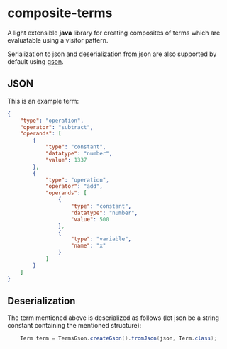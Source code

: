 # composite-terms
A light extensible <b>java</b> library for creating composites of terms which are evaluatable using a visitor pattern.

Serialization to json and deserialization from json are also supported by default using [gson](https://github.com/google/gson).

## JSON
This is an example term:

```json
{
	"type": "operation",
	"operator": "subtract",
	"operands": [
		{
			"type": "constant",
			"datatype": "number",
			"value": 1337
		},
		{
			"type": "operation",
			"operator": "add",
			"operands": [
				{
					"type": "constant",
					"datatype": "number",
					"value": 500
				},
				{
					"type": "variable",
					"name": "x"
				}
			]
		}
	]
}
```

## Deserialization
The term mentioned above is deserialized as follows (let json be a string constant containing the mentioned structure):
```java
	Term term = TermsGson.createGson().fromJson(json, Term.class);
```
